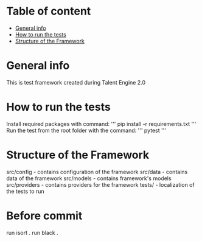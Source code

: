 # Table of content
* [General info](#general-info)
* [How to run the tests](#how-to-run-the-tests)
* [Structure of the Framework](#structure-of-the-framework)

# General info
This is test framework created during Talent Engine 2.0

# How to run the tests
Install required packages with command:
'''
pip install -r requirements.txt
'''
Run the test from the root folder with the command:
'''
pytest
'''

# Structure of the Framework
src/config - contains configuration of the framework
src/data - contains data of the framework
src/models - contains framework's models
src/providers - contains providers for the framework
tests/ - localization of the tests to run

# Before commit
run isort .
run black .
